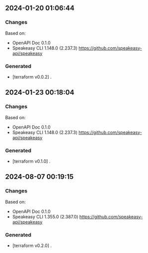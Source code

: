 

## 2024-01-20 01:06:44
### Changes
Based on:
- OpenAPI Doc 0.1.0 
- Speakeasy CLI 1.148.0 (2.237.3) https://github.com/speakeasy-api/speakeasy
### Generated
- [terraform v0.0.2] .

## 2024-01-23 00:18:04
### Changes
Based on:
- OpenAPI Doc 0.1.0 
- Speakeasy CLI 1.148.0 (2.237.3) https://github.com/speakeasy-api/speakeasy
### Generated
- [terraform v0.1.0] .

## 2024-08-07 00:19:15
### Changes
Based on:
- OpenAPI Doc 0.1.0 
- Speakeasy CLI 1.355.0 (2.387.0) https://github.com/speakeasy-api/speakeasy
### Generated
- [terraform v0.2.0] .